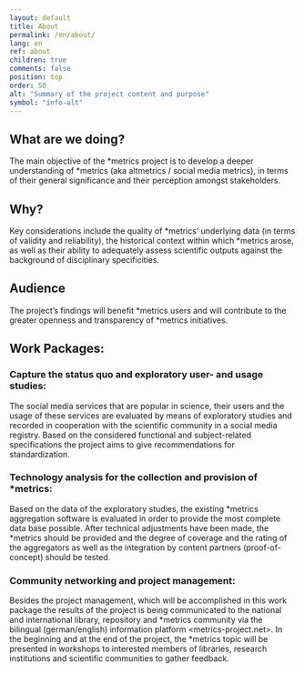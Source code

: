 ```yaml
---
layout: default
title: About
permalink: /en/about/
lang: en
ref: about
children: true
comments: false
position: top
order: 50
alt: "Summary of the project content and purpose"
symbol: "info-alt"
---
```

## What are we doing?
The main objective of the \*metrics project is to develop a deeper understanding of \*metrics (aka altmetrics / social media metrics), in terms of their general significance and their perception amongst stakeholders.  

## Why?  
Key considerations include the quality of \*metrics’ underlying data (in terms of validity and reliability), the historical context within which \*metrics arose, as well as their ability to adequately assess scientific outputs against the background of disciplinary specificities.  

## Audience  
The project’s findings will benefit \*metrics users and will contribute to the greater openness and transparency of \*metrics initiatives.  

## Work Packages:
### Capture the status quo and exploratory user- and usage studies:  
The social media services that are popular in science, their users and the usage of these services are evaluated by means of exploratory studies and recorded in cooperation with the scientific community in a social media registry. Based on the considered functional and subject-related specifications the project aims to give recommendations for standardization.    

### Technology analysis for the collection and provision of \*metrics:   
Based on the data of the exploratory studies, the existing \*metrics aggregation software is evaluated in order to provide the most complete data base possible. After technical adjustments have been made, the \*metrics should be provided and the degree of coverage and the rating of the aggregators as well as the integration by content partners (proof-of-concept) should be tested.  

### Community networking and project management:
Besides the project management, which will be accomplished in this work package the results of the project is being communicated to the national and international library, repository and \*metrics community via the bilingual (german/english) information platform <metrics-project.net>. In the beginning and at the end of the project, the \*metrics topic will be presented in workshops to interested members of libraries, research institutions and scientific communities to gather feedback.  
